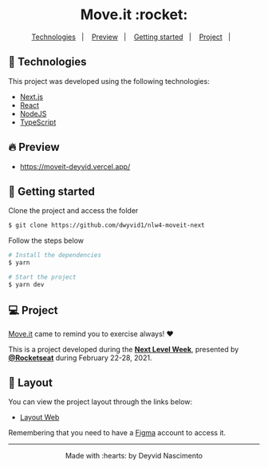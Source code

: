 <h1 align="center">
     Move.it :rocket:
</h1>

<p align="center">
  <a href="#-technologies">Technologies</a>&nbsp;&nbsp;&nbsp;|&nbsp;&nbsp;&nbsp;
  <a href="#-preview">Preview</a>&nbsp;&nbsp;&nbsp;|&nbsp;&nbsp;&nbsp;
  <a href="#-layout">Getting started</a>&nbsp;&nbsp;&nbsp;|&nbsp;&nbsp;&nbsp;
  <a href="#-project">Project</a>&nbsp;&nbsp;&nbsp;|&nbsp;&nbsp;&nbsp;
</p>

## 🧪 Technologies

This project was developed using the following technologies:

- [Next.js](https://nextjs.org/)
- [React](https://reactjs.org) 
- [NodeJS](https://nodejs.org/en/)
- [TypeScript](https://www.typescriptlang.org/)

## 🔥 Preview

* https://moveit-deyvid.vercel.app/

## 🚀 Getting started

Clone the project and access the folder

```bash
$ git clone https://github.com/dwyvid1/nlw4-moveit-next
```

Follow the steps below
```bash
# Install the dependencies
$ yarn

# Start the project
$ yarn dev
```

## 💻 Project

[Move.it](https://moveit-deyvid.vercel.app/) came to remind you to exercise always! :hearts:

This is a project developed during the **[Next Level Week](https://nextlevelweek.com/)**, presented by **[@Rocketseat](https://github.com/Rocketseat)** during February 22-28, 2021.

## 🔖 Layout

You can view the project layout through the links below:

- [Layout Web](https://www.figma.com/file/ge20pu3ofMOKoliUyKx1Nl/Move.it-1.0) 

Remembering that you need to have a [Figma](http://figma.com/) account to access it.


---

<p align="center">Made with :hearts: by Deyvid Nascimento</p>
